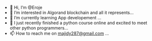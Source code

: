 - 👋 Hi, I’m @Eroje
- 👀 I’m interested in Algorand blockchain and all it represents...
- 🌱 I’m currently learning App developement ...
- 💞️ I just recently finished a python course online and excited to meet other python programmers...
- 📫 How to reach me on majidy287@gmail.com ...

<!---
Eroje/Eroje is a ✨ special ✨ repository because its `README.md` (this file) appears on your GitHub profile.
You can click the Preview link to take a look at your changes.
--->
